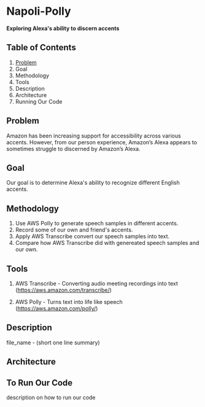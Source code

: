 # Napoli-Polly
**Exploring Alexa's ability to discern accents**

## Table of Contents 
1. [Problem](#problem)
2. Goal
3. Methodology
4. Tools
5. Description
6. Architecture
7. Running Our Code

## Problem <a name="problem"/>
Amazon has been increasing support for accessibility across various accents. However, from our person experience, Amazon’s Alexa appears to sometimes struggle to discerned by Amazon’s Alexa.

## Goal 
Our goal is to determine Alexa's ability to recognize different English accents.

## Methodology 
1. Use AWS Polly to generate speech samples in different accents. 
2. Record some of our own and friend's accents. 
3. Apply AWS Transcribe convert our speech samples into text.
4. Compare how AWS Transcribe did with genereated speech samples and our own. 

## Tools 
1. AWS Transcribe - Converting audio meeting recordings into text (https://aws.amazon.com/transcribe/)

2. AWS Polly - Turns text into life like speech (https://aws.amazon.com/polly/)

## Description 
file_name - (short one line summary) 

## Architecture

## To Run Our Code 
description on how to run our code 
